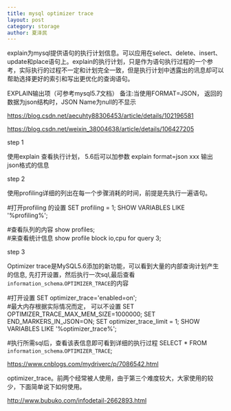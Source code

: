 ```yaml
---
title: mysql optimizer trace
layout: post
category: storage
author: 夏泽民
---
```

explain为mysql提供语句的执行计划信息。可以应用在select、delete、insert、update和place语句上。explain的执行计划，只是作为语句执行过程的一个参考，实际执行的过程不一定和计划完全一致，但是执行计划中透露出的讯息却可以帮助选择更好的索引和写出更优化的查询语句。

EXPLAIN输出项（可参考mysql5.7文档）
备注:当使用FORMAT=JSON， 返回的数据为json结构时，JSON Name为null的不显示

https://blog.csdn.net/aecuhty88306453/article/details/102196581
<!-- more -->
https://blog.csdn.net/weixin_38004638/article/details/106427205

step 1

 使用explain 查看执行计划， 5.6后可以加参数 explain format=json xxx 输出json格式的信息

 

step 2 

使用profiling详细的列出在每一个步骤消耗的时间，前提是先执行一遍语句。

 

#打开profiling 的设置
SET profiling = 1;
SHOW VARIABLES LIKE '%profiling%';

#查看队列的内容
show profiles;  
#来查看统计信息
show profile block io,cpu for query 3;

step 3  

 

Optimizer trace是MySQL5.6添加的新功能，可以看到大量的内部查询计划产生的信息, 先打开设置，然后执行一次sql,最后查看`information_schema`.`OPTIMIZER_TRACE`的内容

 

#打开设置
SET optimizer_trace='enabled=on';  
#最大内存根据实际情况而定， 可以不设置
SET OPTIMIZER_TRACE_MAX_MEM_SIZE=1000000;
SET END_MARKERS_IN_JSON=ON;
SET optimizer_trace_limit = 1;
SHOW VARIABLES LIKE '%optimizer_trace%';

#执行所需sql后，查看该表信息即可看到详细的执行过程
SELECT * FROM `information_schema`.`OPTIMIZER_TRACE`;

https://www.cnblogs.com/mydriverc/p/7086542.html

optimizer_trace。前两个经常被人使用，由于第三个难度较大，大家使用的较少，下面简单说下如何使用。
 
 http://www.bubuko.com/infodetail-2662893.html